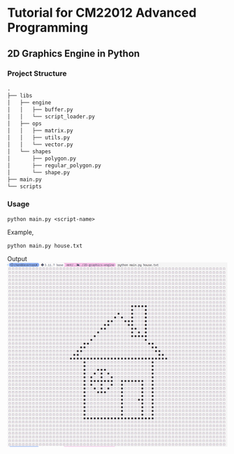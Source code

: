 # Tutorial for CM22012 Advanced Programming
## 2D Graphics Engine in Python

### Project Structure
```
.
├── libs
│   ├── engine
│   │   ├── buffer.py
│   │   └── script_loader.py
│   ├── ops
│   │   ├── matrix.py
│   │   ├── utils.py
│   │   └── vector.py
│   └── shapes
│       ├── polygon.py
│       ├── regular_polygon.py
│       └── shape.py
├── main.py
└── scripts
```
### Usage
```shell
python main.py <script-name>
```
Example, 
```shell
python main.py house.txt
```
Output
![Alt text](house.png?raw=true "Title")